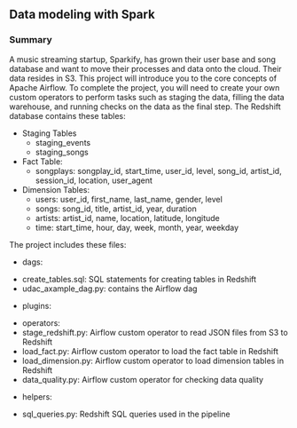 ## Data modeling with Spark

### Summary
A music streaming startup, Sparkify, has grown their user base and song database and want to move their processes and data onto the cloud. Their data resides in S3. This project will introduce you to the core concepts of Apache Airflow. To complete the project, you will need to create your own custom operators to perform tasks such as staging the data, filling the data warehouse, and running checks on the data as the final step.
The Redshift database contains these tables:

* Staging Tables
  - staging_events
  - staging_songs
* Fact Table:
  - songplays: songplay_id, start_time, user_id, level, song_id, artist_id, session_id, location, user_agent
* Dimension Tables: 
  - users: user_id, first_name, last_name, gender, level
  - songs: song_id, title, artist_id, year, duration
  - artists: artist_id, name, location, latitude, longitude
  - time: start_time, hour, day, week, month, year, weekday


The project includes these files:
* dags:
 - create_tables.sql: SQL statements for creating tables in Redshift
 - udac_axample_dag.py: contains the Airflow dag
* plugins:
 - operators: 
  - stage_redshift.py: Airflow custom operator to read JSON files from S3 to Redshift
  - load_fact.py: Airflow custom operator to load the fact table in Redshift
  - load_dimension.py: Airflow custom operator to load dimension tables in Redshift
  - data_quality.py: Airflow custom operator for checking data quality
* helpers:
 - sql_queries.py: Redshift SQL queries used in the pipeline


